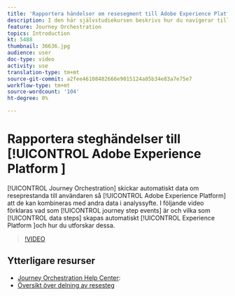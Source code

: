 ```yaml
---
title: 'Rapportera händelser om resesegment till Adobe Experience Platform '
description: I den här självstudiekursen beskrivs hur du navigerar till rapportering för din resa, hur du anpassar datumintervall för din rapport och hur du sparar en rapportmall för framtida bruk.
feature: Journey Orchestration
topics: Introduction
kt: 5488
thumbnail: 36636.jpg
audience: user
doc-type: video
activity: use
translation-type: tm+mt
source-git-commit: a2fee46108482666e9015124a85b34e83a7e75e7
workflow-type: tm+mt
source-wordcount: '104'
ht-degree: 0%

---
```



# Rapportera steghändelser till [!UICONTROL Adobe Experience Platform ]

[!UICONTROL Journey Orchestration] skickar automatiskt data om reseprestanda till användaren så [!UICONTROL Adobe Experience Platform] att de kan kombineras med andra data i analyssyfte.
I följande video förklaras vad som [!UICONTROL journey step events] är och vilka som [!UICONTROL data steps] skapas automatiskt [!UICONTROL Experience Platform ]och hur du utforskar dessa.

>[!VIDEO](https://video.tv.adobe.com/v/36636?quality=12)

## Ytterligare resurser

* [Journey Orchestration Help Center](https://docs.adobe.com/content/help/en/journeys/using/journey-orchestration-home.html):
* [Översikt över delning av resesteg](https://docs.adobe.com/content/help/en/journeys/using/building-journeys/sharing-journey-steps/sharing-overview.html)
